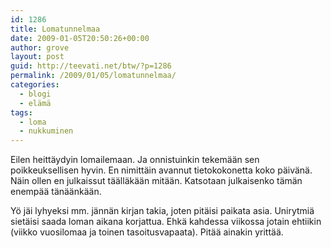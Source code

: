 ```yaml
---
id: 1286
title: Lomatunnelmaa
date: 2009-01-05T20:50:26+00:00
author: grove
layout: post
guid: http://teevati.net/btw/?p=1286
permalink: /2009/01/05/lomatunnelmaa/
categories:
  - blogi
  - elämä
tags:
  - loma
  - nukkuminen
---
```

Eilen heittäydyin lomailemaan. Ja onnistuinkin tekemään sen poikkeuksellisen hyvin. En nimittäin avannut tietokokonetta koko päivänä. Näin ollen en julkaissut täälläkään mitään. Katsotaan julkaisenko tämän enempää tänäänkään.

Yö jäi lyhyeksi mm. jännän kirjan takia, joten pitäisi paikata asia. Unirytmiä sietäisi saada loman aikana korjattua. Ehkä kahdessa viikossa jotain ehtiikin (viikko vuosilomaa ja toinen tasoitusvapaata). Pitää ainakin yrittää.